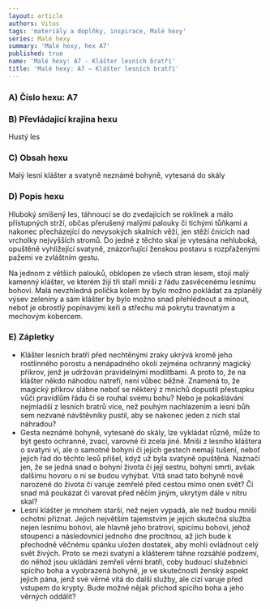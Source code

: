 ```yaml
---
layout: article
authors: Vitus
tags: 'materiály a doplňky, inspirace, Malé hexy'
series: Malé hexy
summary: 'Malé hexy, hex A7'
published: true
name: 'Malé hexy: A7 - Klášter lesních bratří'
title: 'Malé hexy: A7 – Klášter lesních bratří'
---
```

### A) Číslo hexu: A7  

### B) Převládající krajina hexu

Hustý les 
  
### C) Obsah hexu

Malý lesní klášter a svatyně neznámé bohyně, vytesaná do skály  
  
### D) Popis hexu

Hluboký smíšený les, táhnoucí se do zvedajících se roklinek a málo přístupných strží, občas přerušený malými palouky či tichými tůňkami a nakonec přecházející do nevysokých skalních věží, jen stěží čnících nad vrcholky nejvyšších stromů. Do jedné z těchto skal je vytesána nehluboká, opuštěně vyhlížející svatyně, znázorňující ženskou postavu s rozpřaženými pažemi ve zvláštním gestu.

Na jednom z větších palouků, obklopen ze všech stran lesem, stojí malý kamenný klášter, ve kterém žijí tři staří mniši z řádu zasvěcenému lesnímu bohovi. Malá nevzhledná políčka kolem by bylo možno pokládat za zplanělý výsev zeleniny a sám klášter by bylo možno snad přehlédnout a minout, neboť je obrostlý popínavými keři a střechu má pokrytu travnatým a mechovým kobercem.
  
### E) Zápletky

- Klášter lesních bratří před nechtěnými zraky ukrývá kromě jeho rostlinného porostu a nenápadného okolí zejména ochranný magický příkrov, jenž je udržován pravidelnými modlitbami. A proto to, že na klášter někdo náhodou natrefí, není vůbec běžné. Znamená to, že magický příkrov slábne neboť se některý z mnichů dopustil přestupku vůči pravidlům řádu či se rouhal svému bohu? Nebo je pokašlávání nejmladší z lesních bratrů více, než pouhým nachlazením a lesní bůh sem nezvané návštěvníky pustil, aby se nakonec jeden z nich stal náhradou?
- Gesta neznámé bohyně, vytesané do skály, lze vykládat různě, může to být gesto ochranné, zvací, varovné či zcela jiné. Mniši z lesního kláštera o svatyni ví, ale o samotné bohyni či jejích gestech nemají tušení, neboť jejich řád do těchto lesů přišel, když už byla svatyně opuštěná. Naznačí jen, že se jedná snad o bohyni života či její sestru, bohyni smrti, avšak dalšímu hovoru o ní se budou vyhýbat. Vítá snad tato bohyně nově narozené do života či varuje zemřelé před cestou mimo onen svět? Či snad má poukázat či varovat před něčím jiným, ukrytým dále v nitru skal?
- Lesní klášter je mnohem starší, než nejen vypadá, ale než budou mniši ochotni přiznat. Jejich největším tajemstvím je jejich skutečná služba nejen lesnímu bohovi, ale hlavně jeho bratrovi, spícímu bohovi, jehož stoupenci a následovníci jednoho dne procitnou, až jich bude k přechodně věčnému spánku uložen dostatek, aby mohli ovládnout celý svět živých. Proto se mezi svatyní a klášterem táhne rozsáhlé podzemí, do něhož jsou ukládáni zemřelí věrní bratři, coby budoucí služebníci spícího boha a vyobrazená bohyně, je ve skutečnosti ženský aspekt jejich pána, jenž své věrné vítá do další služby, ale cizí varuje před vstupem do krypty. Bude možné nějak příchod spícího boha a jeho věrných oddálit?
